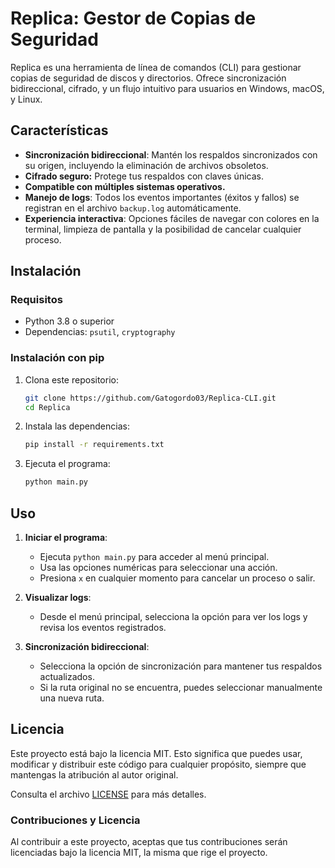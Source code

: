 # Replica: Gestor de Copias de Seguridad

Replica es una herramienta de línea de comandos (CLI) para gestionar copias de seguridad de discos y directorios. Ofrece sincronización bidireccional, cifrado, y un flujo intuitivo para usuarios en Windows, macOS, y Linux.

## Características
- **Sincronización bidireccional**: Mantén los respaldos sincronizados con su origen, incluyendo la eliminación de archivos obsoletos.
- **Cifrado seguro:** Protege tus respaldos con claves únicas.
- **Compatible con múltiples sistemas operativos.**
- **Manejo de logs**: Todos los eventos importantes (éxitos y fallos) se registran en el archivo `backup.log` automáticamente.
- **Experiencia interactiva**: Opciones fáciles de navegar con colores en la terminal, limpieza de pantalla y la posibilidad de cancelar cualquier proceso.

## Instalación
### Requisitos
- Python 3.8 o superior
- Dependencias: `psutil`, `cryptography`

### Instalación con pip
1. Clona este repositorio:
   ```bash
   git clone https://github.com/Gatogordo03/Replica-CLI.git
   cd Replica
   ```
2. Instala las dependencias:
   ```bash
   pip install -r requirements.txt
   ```
3. Ejecuta el programa:
   ```bash
   python main.py
   ```

## Uso
1. **Iniciar el programa**:
   - Ejecuta `python main.py` para acceder al menú principal.
   - Usa las opciones numéricas para seleccionar una acción.
   - Presiona `x` en cualquier momento para cancelar un proceso o salir.

2. **Visualizar logs**:
   - Desde el menú principal, selecciona la opción para ver los logs y revisa los eventos registrados.

3. **Sincronización bidireccional**:
   - Selecciona la opción de sincronización para mantener tus respaldos actualizados.
   - Si la ruta original no se encuentra, puedes seleccionar manualmente una nueva ruta.

## Licencia

Este proyecto está bajo la licencia MIT. Esto significa que puedes usar, modificar y distribuir este código para cualquier propósito, siempre que mantengas la atribución al autor original.

Consulta el archivo [LICENSE](./LICENSE) para más detalles.

### Contribuciones y Licencia

Al contribuir a este proyecto, aceptas que tus contribuciones serán licenciadas bajo la licencia MIT, la misma que rige el proyecto.